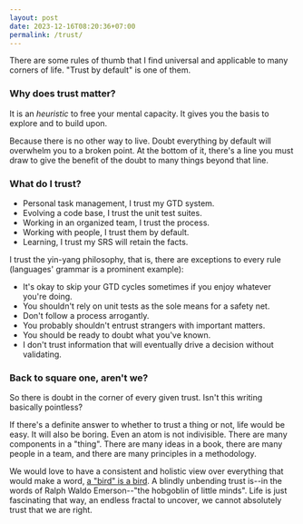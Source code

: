 ```yaml
---
layout: post
date: 2023-12-16T08:20:36+07:00
permalink: /trust/
---
```


There are some rules of thumb that I find universal and applicable to many corners of life. "Trust by default" is one of them.

### Why does trust matter?

It is an _heuristic_ to free your mental capacity. It gives you the basis to explore and to build upon.

Because there is no other way to live. Doubt everything by default will overwhelm you to a broken point. At the bottom of it, there's a line you must draw to give the benefit of the doubt to many things beyond that line.

### What do I trust?

- Personal task management, I trust my GTD system.
- Evolving a code base, I trust the unit test suites.
- Working in an organized team, I trust the process.
- Working with people, I trust them by default.
- Learning, I trust my SRS will retain the facts.

I trust the yin-yang philosophy, that is, there are exceptions to every rule (languages' grammar is a prominent example):

- It's okay to skip your GTD cycles sometimes if you enjoy whatever you're doing.
- You shouldn't rely on unit tests as the sole means for a safety net.
- Don't follow a process arrogantly.
- You probably shouldn't entrust strangers with important matters.
- You should be ready to doubt what you've known.
- I don't trust information that will eventually drive a decision without validating.

### Back to square one, aren't we?

So there is doubt in the corner of every given trust. Isn't this writing basically pointless?

If there's a definite answer to whether to trust a thing or not, life would be easy. It will also be boring. Even an atom is not indivisible. There are many components in a "thing". There are many ideas in a book, there are many people in a team, and there are many principles in a methodology.

We would love to have a consistent and holistic view over everything that would make a word, [a "bird" is a bird](https://www.goodreads.com/quotes/103022-you-can-know-the-name-of-a-bird-in-all#:~:text=Sign%20Up%20Now-,You%20can%20know%20the%20name%20of%20a%20bird%20in%20all,of%20something%20and%20knowing%20something.). A blindly unbending trust is--in the words of Ralph Waldo Emerson--"the hobgoblin of little minds". Life is just fascinating that way, an endless fractal to uncover, we cannot absolutely trust that we are right.